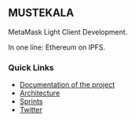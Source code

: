 ## MUSTEKALA

MetaMask Light Client Development.

In one line: Ethereum on IPFS.

### Quick Links

* [Documentation of the project](https://github.com/MetaMask/mustekala/issues/4)
* [Architecture](https://github.com/MetaMask/mustekala/blob/master/docs/architecture.md)
* [Sprints](https://github.com/MetaMask/mustekala/issues/5)
* [Twitter](https://twitter.com/musteka_la)
